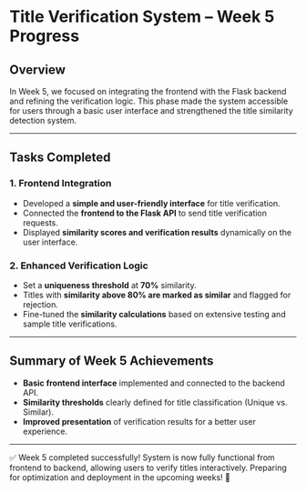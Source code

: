 # Title Verification System – Week 5 Progress

## Overview

In Week 5, we focused on integrating the frontend with the Flask backend and refining the verification logic. This phase made the system accessible for users through a basic user interface and strengthened the title similarity detection system.

---

## Tasks Completed

### 1. Frontend Integration
- Developed a **simple and user-friendly interface** for title verification.
- Connected the **frontend to the Flask API** to send title verification requests.
- Displayed **similarity scores and verification results** dynamically on the user interface.

### 2. Enhanced Verification Logic
- Set a **uniqueness threshold** at **70%** similarity.
- Titles with **similarity above 80% are marked as similar** and flagged for rejection.
- Fine-tuned the **similarity calculations** based on extensive testing and sample title verifications.

---

## Summary of Week 5 Achievements
- **Basic frontend interface** implemented and connected to the backend API.
- **Similarity thresholds** clearly defined for title classification (Unique vs. Similar).
- **Improved presentation** of verification results for a better user experience.

---

✅ Week 5 completed successfully! System is now fully functional from frontend to backend, allowing users to verify titles interactively. Preparing for optimization and deployment in the upcoming weeks! 🚀
